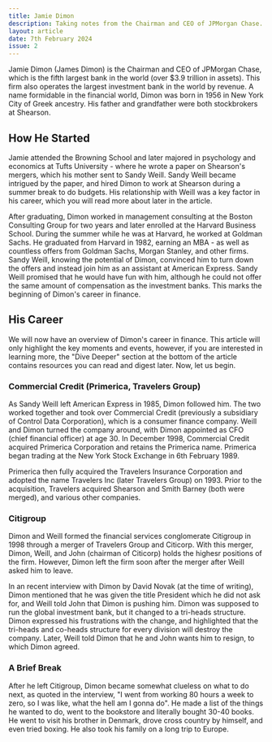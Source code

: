 ```yaml
---
title: Jamie Dimon
description: Taking notes from the Chairman and CEO of JPMorgan Chase.
layout: article
date: 7th February 2024
issue: 2
---
```


Jamie Dimon (James Dimon) is the Chairman and CEO of JPMorgan Chase, which is the fifth largest bank in the world (over $3.9 trillion in assets). This firm also operates the largest investment bank in the world by revenue. A name formidable in the financial world, Dimon was born in 1956 in New York City of Greek ancestry. His father and grandfather were both stockbrokers at Shearson.

## How He Started

Jamie attended the Browning School and later majored in psychology and economics at Tufts University - where he wrote a paper on Shearson's mergers, which his mother sent to Sandy Weill. Sandy Weill became intrigued by the paper, and hired Dimon to work at Shearson during a summer break to do budgets. His relationship with Weill was a key factor in his career, which you will read more about later in the article.

After graduating, Dimon worked in management consulting at the Boston Consulting Group for two years and later enrolled at the Harvard Business School. During the summer while he was at Harvard, he worked at Goldman Sachs. He graduated from Harvard in 1982, earning an MBA - as well as countless offers from Goldman Sachs, Morgan Stanley, and other firms. Sandy Weill, knowing the potential of Dimon, convinced him to turn down the offers and instead join him as an assistant at American Express. Sandy Weill promised that he would have fun with him, although he could not offer the same amount of compensation as the investment banks. This marks the beginning of Dimon's career in finance.

## His Career

We will now have an overview of Dimon's career in finance. This article will only highlight the key moments and events, however, if you are interested in learning more, the "Dive Deeper" section at the bottom of the article contains resources you can read and digest later. Now, let us begin.

### Commercial Credit (Primerica, Travelers Group)

As Sandy Weill left American Express in 1985, Dimon followed him. The two worked together and took over Commercial Credit (previously a subsidiary of Control Data Corporation), which is a consumer finance company. Weill and Dimon turned the company around, with Dimon appointed as CFO (chief financial officer) at age 30. In December 1998, Commercial Credit acquired Primerica Corporation and retains the Primerica name. Primerica began trading at the New York Stock Exchange in 6th February 1989.

Primerica then fully acquired the Travelers Insurance Corporation and adopted the name Travelers Inc (later Travelers Group) on 1993. Prior to the acquisition, Travelers acquired Shearson and Smith Barney (both were merged), and various other companies.

### Citigroup

Dimon and Weill formed the financial services conglomerate Citigroup in 1998 through a merger of Travelers Group and Citicorp. With this merger, Dimon, Weill, and John (chairman of Citicorp) holds the highesr positions of the firm. However, Dimon left the firm soon after the merger after Weill asked him to leave.

In an recent interview with Dimon by David Novak (at the time of writing), Dimon mentioned that he was given the title President which he did not ask for, and Weill told John that Dimon is pushing him. Dimon was supposed to run the global investment bank, but it changed to a tri-heads structure. Dimon expressed his frustrations with the change, and highlighted that the tri-heads and co-heads structure for every division will destroy the company. Later, Weill told Dimon that he and John wants him to resign, to which Dimon agreed.

### A Brief Break

After he left Citigroup, Dimon became somewhat clueless on what to do next, as quoted in the interview, "I went from working 80 hours a week to zero, so I was like, what the hell am I gonna do". He made a list of the things he wanted to do, went to the bookstore and literally bought 30-40 books. He went to visit his brother in Denmark, drove cross country by himself, and even tried boxing. He also took his family on a long trip to Europe.
